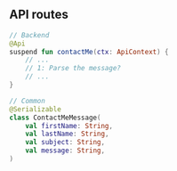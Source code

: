 ## API routes

```kotlin <apibackend> [api-backend]
// Backend
@Api
suspend fun contactMe(ctx: ApiContext) {
    // ...
    // 1: Parse the message?
    // ...
}
```

```kotlin <fragment,apicommon> [api-common]
// Common
@Serializable
class ContactMeMessage(
    val firstName: String,
    val lastName: String,
    val subject: String,
    val message: String,
)
```
